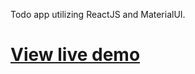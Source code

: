 Todo app utilizing ReactJS and MaterialUI.

<h1><a href="https://todo-app-12346.firebaseapp.com/">View live demo</a></h1>
